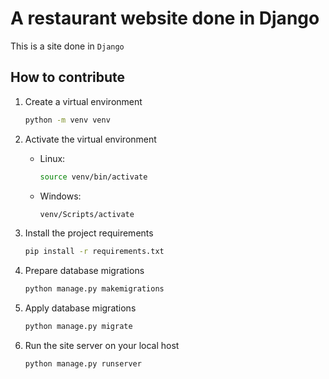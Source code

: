 # A restaurant website done in Django

This is a site done in `Django`

## How to contribute

1. Create a virtual environment

   ```bash
   python -m venv venv
   ```

2. Activate the virtual environment

   - Linux:

     ```bash
     source venv/bin/activate
     ```

   - Windows:

     ```bash
     venv/Scripts/activate
     ```

3. Install the project requirements

   ```bash
   pip install -r requirements.txt
   ```

4. Prepare database migrations

   ```bash
   python manage.py makemigrations
   ```

5. Apply database migrations

   ```bash
   python manage.py migrate
   ```

6. Run the site server on your local host

   ```bash
   python manage.py runserver
   ```
